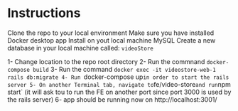 # Instructions

Clone the repo to your local environment
Make sure you have installed Docker desktop app
Install on yout local machine MySQL
Create a new database in your local machine called: `videoStore`

1- Change location to the repo root directory
2- Run the commnand `docker-compose build`
3- Run the command `docker exec -it videostore-web-1 rails db:migrate
4- Run `docker-compose up` in order to start the rails server
5- On another Terminal tab, navigate to `fe/video-store` and run `npm start` (it will ask tou to run the FE on another port since port 3000 is used by the rails server)
6- app should be running now on http://localhost:3001/
